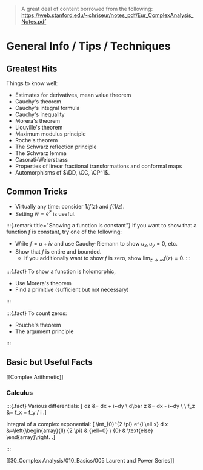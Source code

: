 > A great deal of content borrowed from the following: <https://web.stanford.edu/~chriseur/notes_pdf/Eur_ComplexAnalysis_Notes.pdf>

# General Info / Tips / Techniques

## Greatest Hits

Things to know well:

- Estimates for derivatives, mean value theorem
- Cauchy's theorem
- Cauchy's integral formula
- Cauchy's inequality
- Morera's theorem
- Liouville's theorem
- Maximum modulus principle
- Roche's theorem
- The Schwarz reflection principle
- The Schwarz lemma
- Casorati-Weierstrass
- Properties of linear fractional transformations and conformal maps
- Automorphisms of $\DD, \CC, \CP^1$.

## Common Tricks

- Virtually any time: consider $1/f(z)$ and $f(1/z)$.
- Setting $w=e^z$ is useful.

:::{.remark title="Showing a function is constant"}
If you want to show that a function $f$ is constant, try one of the following:

- Write $f = u + iv$ and use Cauchy-Riemann to show $u_x, u_y = 0$, etc.
- Show that $f$ is entire and bounded.
  - If you additionally want to show $f$ is zero, show $\lim_{z\to\infty} f(z) = 0$.
:::

:::{.fact}
To show a function is holomorphic,

- Use Morera's theorem
- Find a primitive (sufficient but not necessary)

:::

:::{.fact}
To count zeros:

- Rouche's theorem
- The argument principle

:::

## Basic but Useful Facts

[[Complex Arithmetic]]


### Calculus


:::{.fact}
Various differentials:
\[
dz &= dx + i~dy \\
d\bar z &= dx - i~dy \\ \\
f_z &= f_x = f_y / i
.\]

Integral of a complex exponential:
\[
\int_{0}^{2 \pi} e^{i \ell x} d x
&=\left\{\begin{array}{ll}
{2 \pi} & {\ell=0} \\ 
{0} & \text{else}
\end{array}\right.
.\]

:::


[[30_Complex Analysis/010_Basics/005 Laurent and Power Series]]